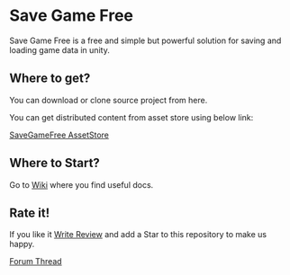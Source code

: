 # Save Game Free
Save Game Free is a free and simple but powerful solution for saving and loading game data in unity.

## Where to get?
You can download or clone source project from here.

You can get distributed content from asset store using below link:

[SaveGameFree AssetStore](https://www.assetstore.unity3d.com/#!/content/81519)

## Where to Start?
Go to [Wiki](https://github.com/EmpireAssets/SaveGameFree/wiki) where you find useful docs.

## Rate it!
If you like it [Write Review](https://www.assetstore.unity3d.com/#!/content/81519) and add a Star to this repository to make us happy.

[Forum Thread](https://forum.unity3d.com/threads/released-empireassets-save-game-free.457658/)
